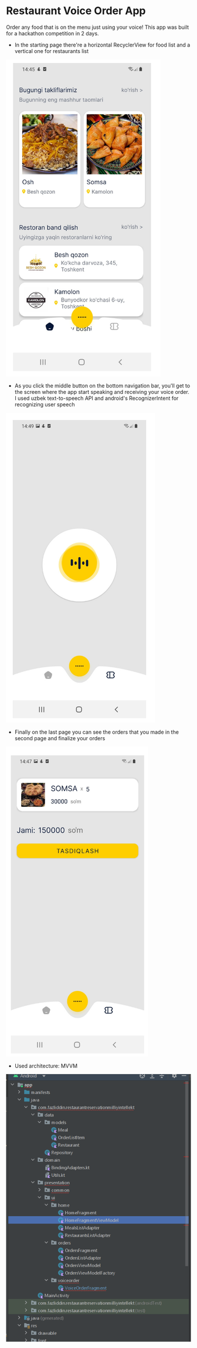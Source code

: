 # Restaurant Voice Order App

Order any food that is on the menu just using your voice!
This app was built for a hackathon competition in 2 days.

* In the starting page there're a horizontal RecyclerView for food list and a vertical one for restaurants list

![First screen](images/1.png)

* As you click the middle button on the bottom navigation bar, you'll get to the screen where the app start speaking and receiving your voice order. I used uzbek text-to-speech API and android's RecognizerIntent for recognizing user speech

![Second screen](images/2.png)

* Finally on the last page you can see the orders that you made in the second page and finalize your orders

![Third screen](images/3.png)

* Used architecture: MVVM

![Architecture](images/code.png)